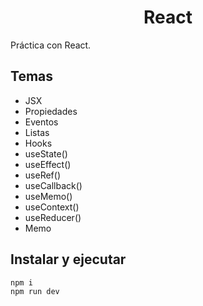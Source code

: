 <h1 align="center">React</h1>

Práctica con React.

## Temas

- JSX
- Propiedades
- Eventos
- Listas
- Hooks
- useState()
- useEffect()
- useRef()
- useCallback()
- useMemo()
- useContext()
- useReducer()
- Memo

## Instalar y ejecutar

```bash
npm i
npm run dev
```